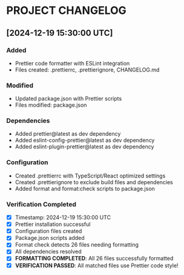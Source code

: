 # PROJECT CHANGELOG

## [2024-12-19 15:30:00 UTC]

### Added
- Prettier code formatter with ESLint integration
- Files created: .prettierrc, .prettierignore, CHANGELOG.md

### Modified  
- Updated package.json with Prettier scripts
- Files modified: package.json

### Dependencies
- Added prettier@latest as dev dependency
- Added eslint-config-prettier@latest as dev dependency  
- Added eslint-plugin-prettier@latest as dev dependency

### Configuration
- Created .prettierrc with TypeScript/React optimized settings
- Created .prettierignore to exclude build files and dependencies
- Added format and format:check scripts to package.json

### Verification Completed
- [x] Timestamp: 2024-12-19 15:30:00 UTC
- [x] Prettier installation successful
- [x] Configuration files created
- [x] Package.json scripts added
- [x] Format check detects 26 files needing formatting
- [x] All dependencies resolved
- [x] **FORMATTING COMPLETED**: All 26 files successfully formatted
- [x] **VERIFICATION PASSED**: All matched files use Prettier code style!
